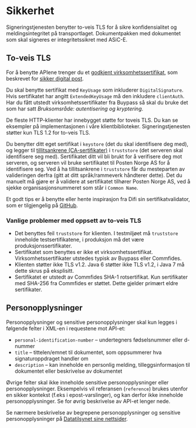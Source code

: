 # Sikkerhet

Signeringstjenesten benytter to-veis TLS for å sikre konfidensialitet og meldingsintegritet på transportlaget. Dokumentpakken med dokumentet som skal signeres er integritetssikret med ASiC-E.

## To-veis TLS

For å benytte APIene trenger du et [godkjent virksomhetssertifikat](https://www.regjeringen.no/no/dokumenter/kravspesifikasjon-for-pki-i-offentlig-se/id611085/), som beskrevet for [sikker digital post](http://begrep.difi.no/SikkerDigitalPost/1.2.0/sikkerhet/sertifikathandtering).

Du skal benytte sertifikat med `KeyUsage` som inkluderer `DigitalSignature`. Hvis sertifikatet har angitt `ExtendedKeyUsage` må den inkludere `clientAuth`. Har du fått utstedt virksomhetssertifikater fra Buypass så skal du bruke det som har satt _Bruksomsråde: autentisering og kryptering_. 

De fleste HTTP-klienter har innebygget støtte for toveis TLS. Du kan se eksempler på implementasjonen i våre klientbiblioteker. Signeringstjenesten støtter kun TLS 1.2 for to-veis TLS.

Du benytter ditt eget sertifikat i `keystore` (det du skal identifisere deg med), og legger til [tillitsankrene (CA-sertifikater)](http://begrep.difi.no/SikkerDigitalPost/1.2.0/sikkerhet/sertifikathandtering) i `truststore` (det serveren skal identifisere seg med). Sertifikatet ditt vil bli brukt for å verifisere deg mot serveren, og serveren vil bruke sertifikatet til Posten Norge AS for å identifisere seg. Ved å ha tillitsankrene i `truststore` får du mesteparten av valideringen derfra (gitt at ditt språk/rammeverk håndterer dette). Det du manuelt må gjøre er å validere at sertifikatet tilhører Posten Norge AS, ved å sjekke organisasjonsnummeret som står i `Common Name`.

Et godt tips er å benytte eller hente inspirasjon fra Difi sin sertifikatvalidator, som er tilgjengelig på [GitHub](https://github.com/difi/certvalidator).

### Vanlige problemer med oppsett av to-veis TLS

* Det benyttes feil `truststore` for klienten. I testmiljøet må `truststore` inneholde testsertifikatene, i produksjon må det være produksjonssertifikater.
* Sertifikatet som benyttes er ikke et virksomhetssertifikat. Virksomhetssertifikater utstedes typisk av Buypass eller Commfides.
* Klienten støtter ikke TLS v1.2. Java 6 støtter ikke TLS v1.2, i Java 7 må dette skrus på eksplisitt.
* Sertifikatet er utstedt av Commfides SHA-1 rotsertifikat. Kun sertifikater med SHA-256 fra Commfides er støttet. Dette gjelder primært eldre sertifikater.

## Personopplysninger

Personopplysninger og sensitive personopplysninger skal kun legges i følgende felter i XML-en i requestene mot API-et:

* `personal-identification-number` – undertegners fødselsnummer eller d-nummer
* `title` – tittelen/emnet til dokumentet, som oppsummerer hva signaturoppdraget handler om
* `description` – kan inneholde en personlig melding, tilleggsinformasjon til dokumentet eller beskrivelse av dokumentet

Øvrige felter skal ikke inneholde sensitive personopplysninger eller personopplysninger. Eksempelvis vil referansen (`reference`) brukes utenfor en sikker kontekst (f.eks i epost-varslinger), og kan derfor ikke inneholde personopplysninger. Se for øvrig beskrivelse av API-et lenger nede.

Se nærmere beskrivelse av begrepene personopplysninger og sensitive personopplysninger på [Datatilsynet sine nettsider](https://www.datatilsynet.no/personvern/personopplysninger/).
